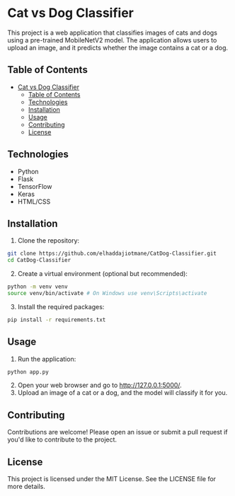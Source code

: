 # Cat vs Dog Classifier

This project is a web application that classifies images of cats and dogs using a pre-trained MobileNetV2 model. The application allows users to upload an image, and it predicts whether the image contains a cat or a dog.

## Table of Contents
- [Cat vs Dog Classifier](#cat-vs-dog-classifier)
  - [Table of Contents](#table-of-contents)
  - [Technologies](#technologies)
  - [Installation](#installation)
  - [Usage](#usage)
  - [Contributing](#contributing)
  - [License](#license)

## Technologies
- Python
- Flask
- TensorFlow
- Keras
- HTML/CSS

## Installation
1. Clone the repository:
```bash
git clone https://github.com/elhaddajiotmane/CatDog-Classifier.git
cd CatDog-Classifier
```

2. Create a virtual environment (optional but recommended):
```bash
python -m venv venv
source venv/bin/activate # On Windows use venv\Scripts\activate
```

3. Install the required packages:
```bash
pip install -r requirements.txt
```

## Usage
1. Run the application:
```bash
python app.py
```
2. Open your web browser and go to http://127.0.0.1:5000/.
3. Upload an image of a cat or a dog, and the model will classify it for you.

## Contributing
Contributions are welcome! Please open an issue or submit a pull request if you'd like to contribute to the project.

## License
This project is licensed under the MIT License. See the LICENSE file for more details.
